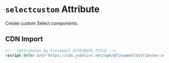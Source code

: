# `selectcustom` Attribute

Create custom Select components.

## CDN Import

```html
<!-- [Attributes by Finsweet] ATTRIBUTE_TITLE -->
<script defer src="https://cdn.jsdelivr.net/npm/@finsweet/attributes-selectcustom@1/selectcustom.js"></script>
```
